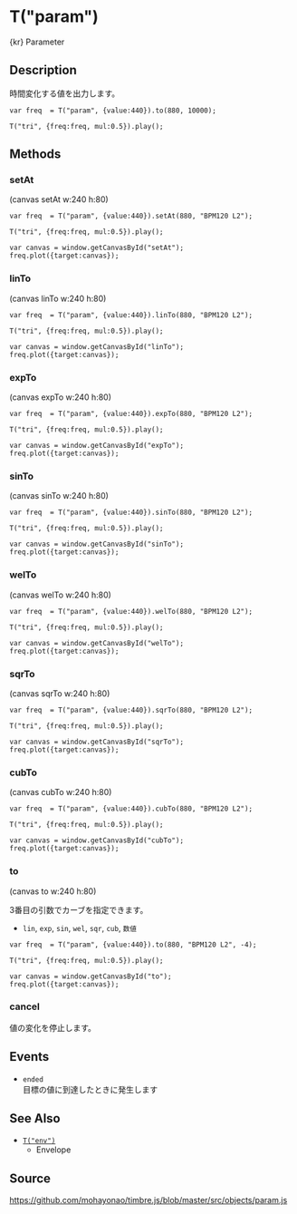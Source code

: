 T("param")
==========
{kr} Parameter

## Description ##

時間変化する値を出力します。


```timbre
var freq  = T("param", {value:440}).to(880, 10000);

T("tri", {freq:freq, mul:0.5}).play();
```

## Methods ##
### setAt ##

(canvas setAt w:240 h:80)

```timbre
var freq  = T("param", {value:440}).setAt(880, "BPM120 L2");

T("tri", {freq:freq, mul:0.5}).play();

var canvas = window.getCanvasById("setAt");
freq.plot({target:canvas});
```

### linTo ###

(canvas linTo w:240 h:80)

```timbre
var freq  = T("param", {value:440}).linTo(880, "BPM120 L2");

T("tri", {freq:freq, mul:0.5}).play();

var canvas = window.getCanvasById("linTo");
freq.plot({target:canvas});
```

### expTo ###

(canvas expTo w:240 h:80)

```timbre
var freq  = T("param", {value:440}).expTo(880, "BPM120 L2");

T("tri", {freq:freq, mul:0.5}).play();

var canvas = window.getCanvasById("expTo");
freq.plot({target:canvas});
```

### sinTo ###

(canvas sinTo w:240 h:80)

```timbre
var freq  = T("param", {value:440}).sinTo(880, "BPM120 L2");

T("tri", {freq:freq, mul:0.5}).play();

var canvas = window.getCanvasById("sinTo");
freq.plot({target:canvas});
```

### welTo ###

(canvas welTo w:240 h:80)

```timbre
var freq  = T("param", {value:440}).welTo(880, "BPM120 L2");

T("tri", {freq:freq, mul:0.5}).play();

var canvas = window.getCanvasById("welTo");
freq.plot({target:canvas});
```

### sqrTo ###

(canvas sqrTo w:240 h:80)

```timbre
var freq  = T("param", {value:440}).sqrTo(880, "BPM120 L2");

T("tri", {freq:freq, mul:0.5}).play();

var canvas = window.getCanvasById("sqrTo");
freq.plot({target:canvas});
```

### cubTo ###

(canvas cubTo w:240 h:80)

```timbre
var freq  = T("param", {value:440}).cubTo(880, "BPM120 L2");

T("tri", {freq:freq, mul:0.5}).play();

var canvas = window.getCanvasById("cubTo");
freq.plot({target:canvas});
```

### to ###

(canvas to w:240 h:80)

3番目の引数でカーブを指定できます。

- `lin`, `exp`, `sin`, `wel`, `sqr`, `cub`, `数値`

```timbre
var freq  = T("param", {value:440}).to(880, "BPM120 L2", -4);

T("tri", {freq:freq, mul:0.5}).play();

var canvas = window.getCanvasById("to");
freq.plot({target:canvas});
```

### cancel ##

値の変化を停止します。


## Events ##
- `ended`  
  目標の値に到達したときに発生します
  
## See Also ##
- [`T("env")`](./R-env.html)
  - Envelope

## Source ##
https://github.com/mohayonao/timbre.js/blob/master/src/objects/param.js
